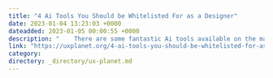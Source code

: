 ```yaml
---
title: "4 Ai Tools You Should be Whitelisted For as a Designer"
date: 2023-01-04 13:23:03 +0000
dateadded: 2023-01-05 00:00:55 +0000
description: "    There are some fantastic Ai tools available on the market right now, but to be competitive we have to get ahead of the curve — In this…  Continue reading on UX Planet »  "
link: "https://uxplanet.org/4-ai-tools-you-should-be-whitelisted-for-as-a-designer-2190040e8de5?source=rss----819cc2aaeee0---4"
category:
directory: _directory/ux-planet.md
---
```

